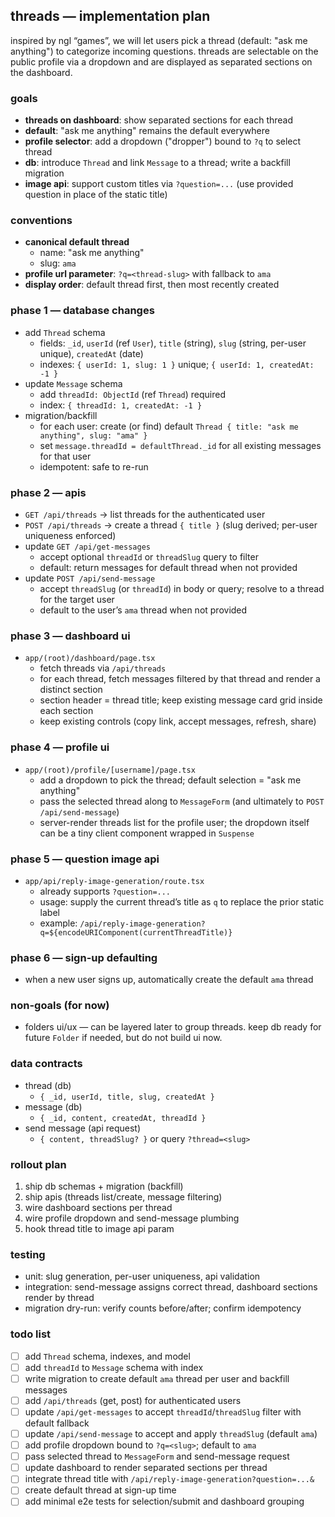 ## threads — implementation plan

inspired by ngl “games”, we will let users pick a thread (default: "ask me anything") to categorize incoming questions. threads are selectable on the public profile via a dropdown and are displayed as separated sections on the dashboard.

### goals
- **threads on dashboard**: show separated sections for each thread
- **default**: "ask me anything" remains the default everywhere
- **profile selector**: add a dropdown ("dropper") bound to `?q` to select thread
- **db**: introduce `Thread` and link `Message` to a thread; write a backfill migration
- **image api**: support custom titles via `?question=...` (use provided question in place of the static title)

### conventions
- **canonical default thread**
  - name: "ask me anything"
  - slug: `ama`
- **profile url parameter**: `?q=<thread-slug>` with fallback to `ama`
- **display order**: default thread first, then most recently created

### phase 1 — database changes
- add `Thread` schema
  - fields: `_id`, `userId` (ref `User`), `title` (string), `slug` (string, per-user unique), `createdAt` (date)
  - indexes: `{ userId: 1, slug: 1 }` unique; `{ userId: 1, createdAt: -1 }`
- update `Message` schema
  - add `threadId: ObjectId` (ref `Thread`) required
  - index: `{ threadId: 1, createdAt: -1 }`
- migration/backfill
  - for each user: create (or find) default `Thread { title: "ask me anything", slug: "ama" }`
  - set `message.threadId = defaultThread._id` for all existing messages for that user
  - idempotent: safe to re-run

### phase 2 — apis
- `GET /api/threads` → list threads for the authenticated user
- `POST /api/threads` → create a thread `{ title }` (slug derived; per-user uniqueness enforced)
- update `GET /api/get-messages`
  - accept optional `threadId` or `threadSlug` query to filter
  - default: return messages for default thread when not provided
- update `POST /api/send-message`
  - accept `threadSlug` (or `threadId`) in body or query; resolve to a thread for the target user
  - default to the user’s `ama` thread when not provided

### phase 3 — dashboard ui
- `app/(root)/dashboard/page.tsx`
  - fetch threads via `/api/threads`
  - for each thread, fetch messages filtered by that thread and render a distinct section
  - section header = thread title; keep existing message card grid inside each section
  - keep existing controls (copy link, accept messages, refresh, share)

### phase 4 — profile ui
- `app/(root)/profile/[username]/page.tsx`
  - add a dropdown to pick the thread; default selection = "ask me anything"
  - pass the selected thread along to `MessageForm` (and ultimately to `POST /api/send-message`)
  - server-render threads list for the profile user; the dropdown itself can be a tiny client component wrapped in `Suspense`

### phase 5 — question image api
- `app/api/reply-image-generation/route.tsx`
  - already supports `?question=...`
  - usage: supply the current thread’s title as `q` to replace the prior static label
  - example: `/api/reply-image-generation?q=${encodeURIComponent(currentThreadTitle)}`

### phase 6 — sign-up defaulting
- when a new user signs up, automatically create the default `ama` thread

### non-goals (for now)
- folders ui/ux — can be layered later to group threads. keep db ready for future `Folder` if needed, but do not build ui now.

### data contracts
- thread (db)
  - `{ _id, userId, title, slug, createdAt }`
- message (db)
  - `{ _id, content, createdAt, threadId }`
- send message (api request)
  - `{ content, threadSlug? }` or query `?thread=<slug>`

### rollout plan
1) ship db schemas + migration (backfill)
2) ship apis (threads list/create, message filtering)
3) wire dashboard sections per thread
4) wire profile dropdown and send-message plumbing
5) hook thread title to image api param

### testing
- unit: slug generation, per-user uniqueness, api validation
- integration: send-message assigns correct thread, dashboard sections render by thread
- migration dry-run: verify counts before/after; confirm idempotency

### todo list
- [ ] add `Thread` schema, indexes, and model
- [ ] add `threadId` to `Message` schema with index
- [ ] write migration to create default `ama` thread per user and backfill messages
- [ ] add `/api/threads` (get, post) for authenticated users
- [ ] update `/api/get-messages` to accept `threadId`/`threadSlug` filter with default fallback
- [ ] update `/api/send-message` to accept and apply `threadSlug` (default `ama`)
- [ ] add profile dropdown bound to `?q=<slug>`; default to `ama`
- [ ] pass selected thread to `MessageForm` and send-message request
- [ ] update dashboard to render separated sections per thread
- [ ] integrate thread title with `/api/reply-image-generation?question=...&`
- [ ] create default thread at sign-up time
- [ ] add minimal e2e tests for selection/submit and dashboard grouping